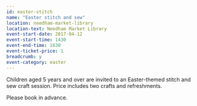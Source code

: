 ```yaml
---
id: easter-stitch
name: "Easter stitch and sew"
location: needham-market-library
location-text: Needham Market Library
event-start-date: 2017-04-12
event-start-time: 1430
event-end-time: 1630
event-ticket-price: 1
breadcrumb: y
event-category: easter
---
```


Children aged 5 years and over are invited to an Easter-themed stitch and sew craft session. Price includes two crafts and refreshments.

Please book in advance.
